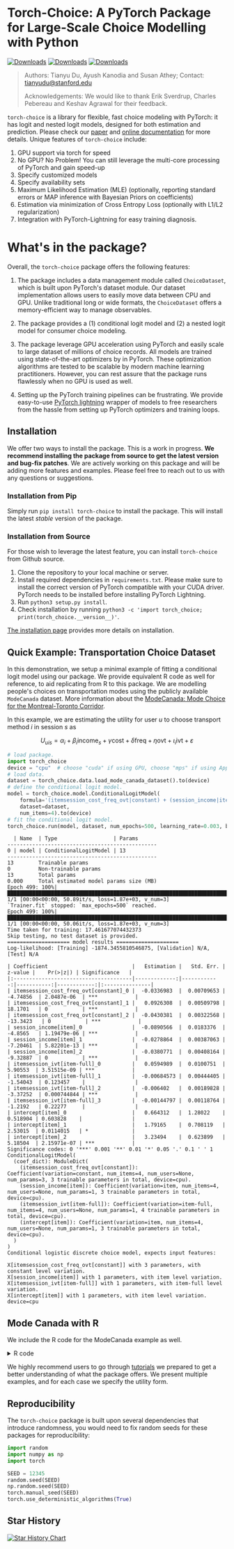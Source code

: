 # Torch-Choice: A PyTorch Package for Large-Scale Choice Modelling with Python
[![Downloads](https://static.pepy.tech/badge/torch-choice)](https://pepy.tech/project/torch-choice)
[![Downloads](https://static.pepy.tech/badge/torch-choice/month)](https://pepy.tech/project/torch-choice)
[![Downloads](https://static.pepy.tech/badge/torch-choice/week)](https://pepy.tech/project/torch-choice)

> Authors: Tianyu Du, Ayush Kanodia and Susan Athey; Contact: tianyudu@stanford.edu
>
> Acknowledgements: We would like to thank Erik Sverdrup, Charles Pebereau and Keshav Agrawal for their feedback.

`torch-choice` is a library for flexible, fast choice modeling with PyTorch: it has logit and nested logit models, designed for both estimation and prediction. Please check our [paper](https://arxiv.org/abs/2304.01906) and [online documentation](https://gsbdbi.github.io/torch-choice/) for more details.
Unique features of `torch-choice` include:
1. GPU support via torch for speed
2. No GPU? No Problem! You can still leverage the multi-core processing of PyTorch and gain speed-up
3. Specify customized models
4. Specify availability sets
5. Maximum Likelihood Estimation (MLE) (optionally, reporting standard errors or MAP inference with Bayesian Priors on coefficients)
6. Estimation via minimization of Cross Entropy Loss (optionally with L1/L2 regularization)
7. Integration with PyTorch-Lightning for easy training diagnosis.

# What's in the package?
Overall, the `torch-choice` package offers the following features:

1. The package includes a data management module called `ChoiceDataset`, which is built upon PyTorch's dataset module. Our dataset implementation allows users to easily move data between CPU and GPU. Unlike traditional long or wide formats, the `ChoiceDataset` offers a memory-efficient way to manage observables.

2. The package provides a (1) conditional logit model and (2) a nested logit model for consumer choice modeling.

3. The package leverage GPU acceleration using PyTorch and easily scale to large dataset of millions of choice records. All models are trained using state-of-the-art optimizers by in PyTorch. These optimization algorithms are tested to be scalable by modern machine learning practitioners. However, you can rest assure that the package runs flawlessly when no GPU is used as well.

4. Setting up the PyTorch training pipelines can be frustrating. We provide easy-to-use [PyTorch lightning](https://www.pytorchlightning.ai) wrapper of models to free researchers from the hassle from setting up PyTorch optimizers and training loops.


## Installation
We offer two ways to install the package. This is a work in progress. **We recommend installing the package from source to get the latest version and bug-fix patches**.
We are actively working on this package and will be adding more features and examples. Please feel free to reach out to us with any questions or suggestions.

### Installation from Pip
Simply run `pip install torch-choice` to install the package. This will install the latest *stable* version of the package.

### Installation from Source
For those wish to leverage the latest feature, you can install `torch-choice` from Github source.

1. Clone the repository to your local machine or server.
2. Install required dependencies in `requirements.txt`. Please make sure to install the correct version of PyTorch compatible with your CUDA driver. PyTorch needs to be installed before installing PyTorch Lightning.
3. Run `python3 setup.py install`.
4. Check installation by running `python3 -c 'import torch_choice; print(torch_choice.__version__)'`.

[The installation page](https://gsbdbi.github.io/torch-choice/install/) provides more details on installation.

## Quick Example: Transportation Choice Dataset
In this demonstration, we setup a minimal example of fitting a conditional logit model using our package. We provide equivalent R code as well for reference, to aid replicating from R to this package. We are modelling people's choices on transportation modes using the publicly available `ModeCanada` dataset.
More information about the [ModeCanada: Mode Choice for the Montreal-Toronto Corridor](https://www.rdocumentation.org/packages/mlogit/versions/1.1-1/topics/ModeCanada).

In this example, we are estimating the utility for user $u$ to choose transport method $i$ in session $s$ as

$$
U_{uis} = \alpha_i + \beta_i \text{income}_s + \gamma \text{cost} + \delta \text{freq} + \eta \text{ovt} + \iota_i \text{ivt} + \varepsilon
$$

```python
# load package.
import torch_choice
device = "cpu"  # choose "cuda" if using GPU, choose "mps" if using Apple Silicon.
# load data.
dataset = torch_choice.data.load_mode_canada_dataset().to(device)
# define the conditional logit model.
model = torch_choice.model.ConditionalLogitModel(
    formula='(itemsession_cost_freq_ovt|constant) + (session_income|item) + (itemsession_ivt|item-full) + (intercept|item)',
    dataset=dataset,
    num_items=4).to(device)
# fit the conditional logit model.
torch_choice.run(model, dataset, num_epochs=500, learning_rate=0.003, batch_size=-1, model_optimizer="LBFGS", device=device)
```
```
  | Name  | Type                  | Params
------------------------------------------------
0 | model | ConditionalLogitModel | 13
------------------------------------------------
13        Trainable params
0         Non-trainable params
13        Total params
0.000     Total estimated model params size (MB)
Epoch 499: 100%|█████████████████████████████████████████████████████████████████████████████████████████████████████████████████████████████████████████████████████████████| 1/1 [00:00<00:00, 50.89it/s, loss=1.87e+03, v_num=3]
`Trainer.fit` stopped: `max_epochs=500` reached.
Epoch 499: 100%|█████████████████████████████████████████████████████████████████████████████████████████████████████████████████████████████████████████████████████████████| 1/1 [00:00<00:00, 50.06it/s, loss=1.87e+03, v_num=3]
Time taken for training: 17.461677074432373
Skip testing, no test dataset is provided.
==================== model results ====================
Log-likelihood: [Training] -1874.3455810546875, [Validation] N/A, [Test] N/A

| Coefficient                           |   Estimation |   Std. Err. |    z-value |    Pr(>|z|) | Significance   |
|:--------------------------------------|-------------:|------------:|-----------:|------------:|:---------------|
| itemsession_cost_freq_ovt[constant]_0 |  -0.0336983  |  0.00709653 |  -4.74856  | 2.0487e-06  | ***            |
| itemsession_cost_freq_ovt[constant]_1 |   0.0926308  |  0.00509798 |  18.1701   | 0           | ***            |
| itemsession_cost_freq_ovt[constant]_2 |  -0.0430381  |  0.00322568 | -13.3423   | 0           | ***            |
| session_income[item]_0                |  -0.0890566  |  0.0183376  |  -4.8565   | 1.19479e-06 | ***            |
| session_income[item]_1                |  -0.0278864  |  0.00387063 |  -7.20461  | 5.82201e-13 | ***            |
| session_income[item]_2                |  -0.0380771  |  0.00408164 |  -9.32887  | 0           | ***            |
| itemsession_ivt[item-full]_0          |   0.0594989  |  0.0100751  |   5.90553  | 3.51515e-09 | ***            |
| itemsession_ivt[item-full]_1          |  -0.00684573 |  0.00444405 |  -1.54043  | 0.123457    |                |
| itemsession_ivt[item-full]_2          |  -0.006402   |  0.00189828 |  -3.37252  | 0.000744844 | ***            |
| itemsession_ivt[item-full]_3          |  -0.00144797 |  0.00118764 |  -1.2192   | 0.22277     |                |
| intercept[item]_0                     |   0.664312   |  1.28022    |   0.518904 | 0.603828    |                |
| intercept[item]_1                     |   1.79165    |  0.708119   |   2.53015  | 0.0114015   | *              |
| intercept[item]_2                     |   3.23494    |  0.623899   |   5.18504  | 2.15971e-07 | ***            |
Significance codes: 0 '***' 0.001 '**' 0.01 '*' 0.05 '.' 0.1 ' ' 1
ConditionalLogitModel(
  (coef_dict): ModuleDict(
    (itemsession_cost_freq_ovt[constant]): Coefficient(variation=constant, num_items=4, num_users=None, num_params=3, 3 trainable parameters in total, device=cpu).
    (session_income[item]): Coefficient(variation=item, num_items=4, num_users=None, num_params=1, 3 trainable parameters in total, device=cpu).
    (itemsession_ivt[item-full]): Coefficient(variation=item-full, num_items=4, num_users=None, num_params=1, 4 trainable parameters in total, device=cpu).
    (intercept[item]): Coefficient(variation=item, num_items=4, num_users=None, num_params=1, 3 trainable parameters in total, device=cpu).
  )
)
Conditional logistic discrete choice model, expects input features:

X[itemsession_cost_freq_ovt[constant]] with 3 parameters, with constant level variation.
X[session_income[item]] with 1 parameters, with item level variation.
X[itemsession_ivt[item-full]] with 1 parameters, with item-full level variation.
X[intercept[item]] with 1 parameters, with item level variation.
device=cpu
```


## Mode Canada with R
We include the R code for the ModeCanada example as well.
<details>
    <summary> R code </summary>
    
    ```{r}
    # load packages.
    library("mlogit")

    # load data.
    ModeCanada <- read.csv('https://raw.githubusercontent.com/gsbDBI/torch-choice/main/tutorials/public_datasets/ModeCanada.csv?token=GHSAT0AAAAAABRGHCCSNNQARRMU63W7P7F4YWYP5HA')
    ModeCanada <- select(ModeCanada, -X)
    ModeCanada$alt <- as.factor(ModeCanada$alt)

    # format data.
    MC <- dfidx(ModeCanada, subset = noalt == 4)

    # fit the data.
    ml.MC1 <- mlogit(choice ~ cost + freq + ovt | income | ivt, MC, reflevel='air')
    summary(ml.MC1)
    ```
</details>

<!-- 
## Logistic Regression and Choice Models

[Logistic Regression](https://en.wikipedia.org/wiki/Logistic_regression) models the probability that user $u$ chooses item $i$ in session $s$ by the logistic function

$$
P_{uis} = \frac{e^{\mu_{uis}}}{\Sigma_{j \in A_{us}}e^{\mu_{ujs}}}
$$

where,

$$\mu_{uis} = \alpha + \beta X + \gamma W + \dots$$

here $X$, $W$ are predictors (independent variables) for users and items respectively (these can be constant or can vary across session), and greek letters $\alpha$, $\beta$ and $\gamma$ are learned parameters. $A_{us}$ is the set of items available for user $u$ in session $s$.

When users are choosing over items, we can write utility $U_{uis}$ that user $u$ derives from item $i$ in session $s$, as

$$
U_{uis} = \mu_{uis} + \epsilon_{uis}
$$

where $\epsilon$ is an unobserved random error term.

If we assume iid extreme value type 1 errors for $\epsilon_{uis}$, this leads to the above logistic probabilities of user $u$ choosing item $i$ in session $s$, as shown by [McFadden](https://en.wikipedia.org/wiki/Choice_modelling), and as often studied in Econometrics.

# Introduction

## Package
We implement a fully flexible setup, where we allow
1. coefficients ($\alpha$, $\beta$, $\gamma$, $\dots$) to be constant, user-specific (i.e., $\alpha=\alpha_u$), item-specific (i.e., $\alpha=\alpha_i$), session-specific (i.e., $\alpha=\alpha_t$), or (session, item)-specific (i.e., $\alpha=\alpha_{ti}$). For example, specifying $\alpha$ to be item-specific is equivalent to adding an item-level fixed effect.
2. Observables ($X$, $Y$, $\dots$) to be constant, user-specific, item-specific, session-specific, or (session, item) (such as price) and (session, user) (such as income) specific as well.
3. Specifying availability sets $A_{us}$

This flexibility in coefficients and features allows for more than 20 types of additive terms to $U_{uis}$, which enables modelling rich structures.

As such, this package can be used to learn such models for
1. Parameter Estimation, as in the Transportation Choice example below
2. Prediction, as in the MNIST handwritten digits classification example below

Examples with Utility Form:
1. Transportation Choice (from the Mode Canada dataset) [(Detailed Tutorial)](https://github.com/gsbDBI/torch-choice/blob/main/tutorials/conditional_logit_model_mode_canada.ipynb)

$$
U_{uit} = \beta^0_i + \beta^{1} X^{itemsession: (cost, freq, ovt)}_{it} + \beta^2_i X^{session:income}_t + \beta^3_i X_{it}^{itemsession:ivt} + \epsilon_{uit}
$$

This is also described as a conditional logit model in Econometrics. We note the shapes/sizes of each of the components in the above model. Suppose there are U users, I items and S sessions; in this case there is one user per session, so that U = S

Then,
- $X^{itemsession: (cost, freq, ovt)}_{it}$ is a matrix of size (I x S) x (3); it has three entries for each item-session, and is like a price; its coefficient $\beta^{1}$ has constant variation and is of size (1) x (3).
- $X^{session: income}_{it}$ is a matrix which is of size (S) x (1); it has one entry for each session, and it denotes income of the user making the choice in the session. In this case, it is equivalent to $X^{usersession: income}_{it}$ since we observe a user making a decision only once; its coefficient $\beta^2_i$ has item level variation and is of size (I) x (1)
- $X_{it}^{itemsession:ivt}$ is a matrix of size (I x S) x (1); this has one entry for each item-session; it is the price; its coefficent $\beta^3_i$ has item level variation and is of size (I) x (3) -->
<!-- 
2. MNIST classification [(Upcoming Detailed Tutorial)]()

$$
U_{it} = \beta_i X^{session:pixelvalues}_{t} + \epsilon_{it}
$$

We note the shapes/sizes of each of the components in the above model. Suppose there are U users, I items and S sessions; in this case, an item is one of the 10 possible digits, so I = 10; there is one user per session, so that U=S; and each session is an image being classified.
Then,
- $X^{session:pixelvalues}_{t}$ is a matrix of size (S) x (H x W) where H x W are the dimensions of the image being classified; its coefficient $\beta_i$ has item level vartiation and is of size (I) x (1)

This is a classic problem used for exposition in Computer Science to motivate various Machine Learning models. There is no concept of a user in this setup. Our package allows for models of this nature and is fully usable for Machine Learning problems with added flexibility over [scikit-learn logistic regression](https://scikit-learn.org/stable/modules/generated/sklearn.linear_model.LogisticRegression.html)
 -->
We highly recommend users to go through [tutorials](https://github.com/gsbDBI/torch-choice/blob/main/tutorials) we prepared to get a better understanding of what the package offers. We present multiple examples, and for each case we specify the utility form.

## Reproducibility
The `torch-choice` package is built upon several dependencies that introduce randomness, you would need to fix random seeds for these packages for reproducibility:

```python
import random
import numpy as np
import torch

SEED = 12345
random.seed(SEED)
np.random.seed(SEED)
torch.manual_seed(SEED)
torch.use_deterministic_algorithms(True)
```
## Star History

[![Star History Chart](https://api.star-history.com/svg?repos=gsbDBI/torch-choice&type=Date)](https://star-history.com/#gsbDBI/torch-choice&Date)
